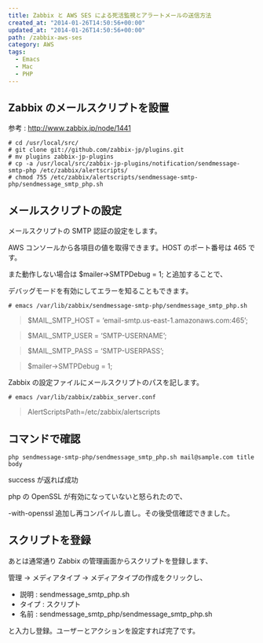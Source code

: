 ```yaml
---
title: Zabbix と AWS SES による死活監視とアラートメールの送信方法
created_at: "2014-01-26T14:50:56+00:00"
updated_at: "2014-01-26T14:50:56+00:00"
path: /zabbix-aws-ses
category: AWS
tags:
  - Emacs
  - Mac
  - PHP
---
```


## Zabbix のメールスクリプトを設置

参考 : http://www.zabbix.jp/node/1441

```
# cd /usr/local/src/
# git clone git://github.com/zabbix-jp/plugins.git
# mv plugins zabbix-jp-plugins
# cp -a /usr/local/src/zabbix-jp-plugins/notification/sendmessage-smtp-php /etc/zabbix/alertscripts/
# chmod 755 /etc/zabbix/alertscripts/sendmessage-smtp-php/sendmessage_smtp_php.sh
```

<!--more-->

## メールスクリプトの設定

メールスクリプトの SMTP 認証の設定をします。

AWS コンソールから各項目の値を取得できます。HOST のポート番号は 465 です。

また動作しない場合は \$mailer->SMTPDebug = 1; と追加することで、

デバッグモードを有効にしてエラーを知ることもできます。

```
# emacs /var/lib/zabbix/sendmessage-smtp-php/sendmessage_smtp_php.sh
```

> \$MAIL_SMTP_HOST = &#8216;email-smtp.us-east-1.amazonaws.com:465&#8217;;

> \$MAIL_SMTP_USER = &#8216;SMTP-USERNAME&#8217;;

> \$MAIL_SMTP_PASS = &#8216;SMTP-USERPASS&#8217;;

> \$mailer->SMTPDebug = 1;

Zabbix の設定ファイルにメールスクリプトのパスを記します。

```
# emacs /var/lib/zabbix/zabbix_server.conf
```

> AlertScriptsPath=/etc/zabbix/alertscripts

## コマンドで確認

```
php sendmessage-smtp-php/sendmessage_smtp_php.sh mail@sample.com title body
```

success が返れば成功

php の OpenSSL が有効になっていないと怒られたので、

-with-openssl 追加し再コンパイルし直し。その後受信確認できました。

## スクリプトを登録

あとは通常通り Zabbix の管理画面からスクリプトを登録します、

管理 -> メディアタイプ -> メディアタイプの作成をクリックし、

- 説明 : sendmessage_smtp_php.sh
- タイプ : スクリプト
- 名前 : sendmessage_smtp_php/sendmessage_smtp_php.sh

と入力し登録。ユーザーとアクションを設定すれば完了です。
